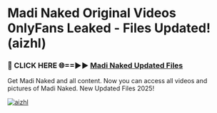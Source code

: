 # Madi Naked Original Videos 0nlyFans Leaked - Files Updated! (aizhl)

<h3>🔴 CLICK HERE 🌐==►► <a href="https://tinyurl.com/up5wt9bj" rel="nofollow">Madi Naked Updated Files</a></h3>

Get Madi Naked and all content. Now you can access all videos and pictures of Madi Naked. New Updated Files 2025!

[![aizhl](https://i.imgur.com/ABiUzMV.gif)](https://tinyurl.com/up5wt9bj)

